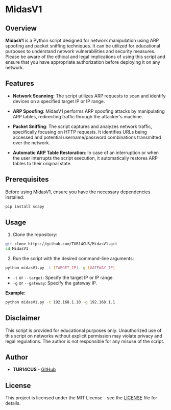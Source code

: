 # MidasV1

## Overview

**MidasV1** is a Python script designed for network manipulation using ARP spoofing and packet sniffing techniques. It can be utilized for educational purposes to understand network vulnerabilities and security measures. Please be aware of the ethical and legal implications of using this script and ensure that you have appropriate authorization before deploying it on any network.

## Features

- **Network Scanning**: The script utilizes ARP requests to scan and identify devices on a specified target IP or IP range.

- **ARP Spoofing**: MidasV1 performs ARP spoofing attacks by manipulating ARP tables, redirecting traffic through the attacker's machine.

- **Packet Sniffing**: The script captures and analyzes network traffic, specifically focusing on HTTP requests. It identifies URLs being accessed and potential username/password combinations transmitted over the network.

- **Automatic ARP Table Restoration**: In case of an interruption or when the user interrupts the script execution, it automatically restores ARP tables to their original state.

## Prerequisites

Before using MidasV1, ensure you have the necessary dependencies installed:

```bash
pip install scapy
```

## Usage

1. Clone the repository:

```bash
git clone https://github.com/TUR14CUS/MidasV1.git
cd MidasV1
```

2. Run the script with the desired command-line arguments:

```bash
python midasV1.py -t [TARGET_IP] -g [GATEWAY_IP]
```

- `-t` or `--target`: Specify the target IP or IP range.
- `-g` or `--gateway`: Specify the gateway IP.

**Example:**

```bash
python midasV1.py -t 192.168.1.10 -g 192.168.1.1
```

## Disclaimer

This script is provided for educational purposes only. Unauthorized use of this script on networks without explicit permission may violate privacy and legal regulations. The author is not responsible for any misuse of the script.

## Author

- **TUR14CUS** - [GitHub](https://github.com/TUR14CUS)

## License

This project is licensed under the MIT License - see the [LICENSE](LICENSE) file for details.
